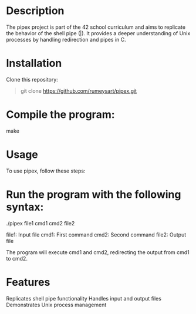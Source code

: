 # Description
The pipex project is part of the 42 school curriculum and aims to replicate the behavior of the shell pipe (|). It provides a deeper understanding of Unix processes by handling redirection and pipes in C.

# Installation
Clone this repository:
> git clone https://github.com/rumeysart/pipex.git

# Compile the program:
make

# Usage
To use pipex, follow these steps:

# Run the program with the following syntax:
./pipex file1 cmd1 cmd2 file2

file1: Input file
cmd1: First command
cmd2: Second command
file2: Output file

The program will execute cmd1 and cmd2, redirecting the output from cmd1 to cmd2.


# Features
Replicates shell pipe functionality
Handles input and output files
Demonstrates Unix process management
